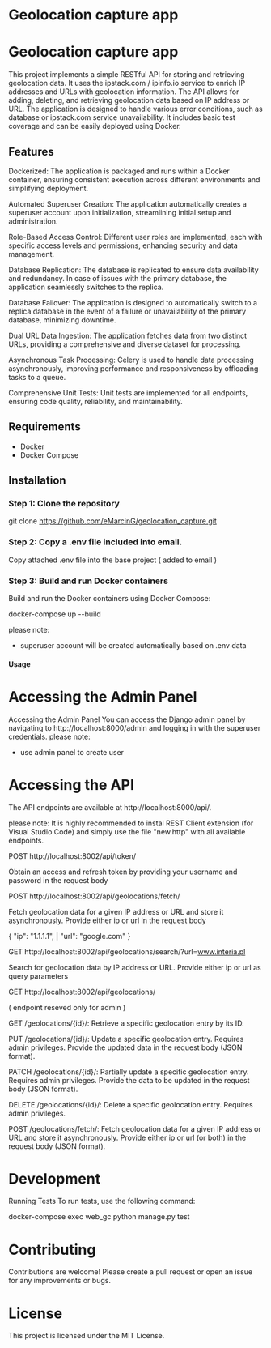 #
# Geolocation capture app
#

# Geolocation capture app

This project implements a simple RESTful API for storing and retrieving geolocation data.  It uses the ipstack.com / ipinfo.io service to enrich IP addresses and URLs with geolocation information.  The API allows for adding, deleting, and retrieving geolocation data based on IP address or URL.  The application is designed to handle various error conditions, such as database or ipstack.com service unavailability.  It includes basic test coverage and can be easily deployed using Docker.  

## Features

Dockerized: 
The application is packaged and runs within a Docker container, ensuring consistent execution across different environments and simplifying deployment.

Automated Superuser Creation: 
The application automatically creates a superuser account upon initialization, streamlining initial setup and administration.

Role-Based Access Control: 
Different user roles are implemented, each with specific access levels and permissions, enhancing security and data management.

Database Replication: 
The database is replicated to ensure data availability and redundancy. In case of issues with the primary database, the application seamlessly switches to the replica.

Database Failover: 
The application is designed to automatically switch to a replica database in the event of a failure or unavailability of the primary database, minimizing downtime.

Dual URL Data Ingestion: 
The application fetches data from two distinct URLs, providing a comprehensive and diverse dataset for processing.

Asynchronous Task Processing: 
Celery is used to handle data processing asynchronously, improving performance and responsiveness by offloading tasks to a queue.

Comprehensive Unit Tests:
Unit tests are implemented for all endpoints, ensuring code quality, reliability, and maintainability.

## Requirements

- Docker
- Docker Compose

## Installation

### Step 1: Clone the repository

git clone https://github.com/eMarcinG/geolocation_capture.git

### Step 2: Copy a .env file included into email.

Copy attached .env file into the base project ( added to email )

### Step 3:  Build and run Docker containers

Build and run the Docker containers using Docker Compose:

docker-compose up --build

please note: 
* superuser account will be created automatically based on .env data

#### Usage

# Accessing the Admin Panel

Accessing the Admin Panel
You can access the Django admin panel by navigating to http://localhost:8000/admin 
and logging in with the superuser credentials.
please note: 
* use admin panel to create user

# Accessing the API

The API endpoints are available at http://localhost:8000/api/.

please note:
It is highly recommended to instal REST Client extension (for Visual Studio Code) 
and simply use the file "new.http" with all available endpoints.


POST http://localhost:8002/api/token/

 Obtain an access and refresh token by providing your username and password in the request body

POST http://localhost:8002/api/geolocations/fetch/ 

Fetch geolocation data for a given IP address or URL and store it asynchronously.  Provide either ip or url in the request body

{
    "ip": "1.1.1.1", | "url": "google.com"
}

GET http://localhost:8002/api/geolocations/search/?url=www.interia.pl

Search for geolocation data by IP address or URL. Provide either ip or url as query parameters

GET http://localhost:8002/api/geolocations/

( endpoint reseved only for admin )

GET /geolocations/{id}/: Retrieve a specific geolocation entry by its ID.

PUT /geolocations/{id}/: Update a specific geolocation entry. Requires admin privileges. Provide the updated data in the request body (JSON format).

PATCH /geolocations/{id}/: Partially update a specific geolocation entry. Requires admin privileges. Provide the data to be updated in the request body (JSON format).

DELETE /geolocations/{id}/: Delete a specific geolocation entry. Requires admin privileges.

POST /geolocations/fetch/: Fetch geolocation data for a given IP address or URL and store it asynchronously.  Provide either ip or url (or both) in the request body (JSON format).


# Development
Running Tests
To run tests, use the following command:

docker-compose exec web_gc python manage.py test

# Contributing
Contributions are welcome! 
Please create a pull request or open an issue for any improvements or bugs.

# License
This project is licensed under the MIT License. 